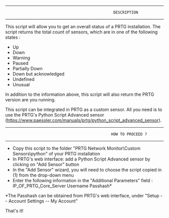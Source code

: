 
-------------------------------------------------------------------------------------------------------------------------------
                                                    DESCRIPTION
-------------------------------------------------------------------------------------------------------------------------------

This script will allow you to get an overall status of a PRTG installation. The script returns the total count of sensors, which are in one of the following states :  
- Up 
- Down
- Warning
- Paused
- Partially Down
- Down but acknowledged 
- Undefined
- Unusual 

In addition to the information above, this script will also return the PRTG version are you running. 

This script can be integrated in PRTG as a custom sensor. All you need is to use the PRTG's Python Script Advanced sensor (https://www.paessler.com/manuals/prtg/python_script_advanced_sensor). 

-------------------------------------------------------------------------------------------------------------------------------
                                                   HOW TO PROCEED ? 
-------------------------------------------------------------------------------------------------------------------------------

- Copy this script to the folder "PRTG Network Monitor\Custom Sensors\python" of your PRTG installation
- In PRTG's web interface: add a Python Script Advanced sensor by clicking on "Add Sensor" button
- In the "Add Sensor" wizard, you will need to choose the script copied in (1) from the drop-down menu
- Enter the following information in the "Additional Parameters" field : IP_OF_PRTG_Core_Server Username Passhash*

*The Passhash can be obtained from PRTG's web interface, under "Setup -- Account Settings -- My Account"

That's it! 
